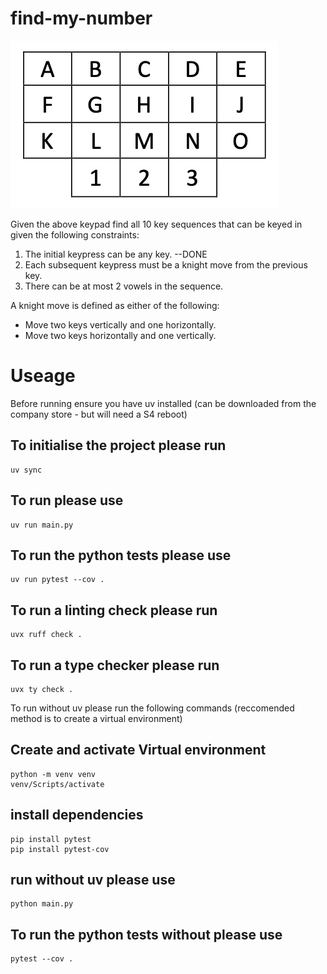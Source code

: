 # find-my-number

![alt text](image.png)

Given the above keypad find all 10 key sequences that can be keyed in given the following
constraints:

1. The initial keypress can be any key. --DONE
2. Each subsequent keypress must be a knight move from the previous key.
3. There can be at most 2 vowels in the sequence.

A knight move is defined as either of the following:

- Move two keys vertically and one horizontally.
- Move two keys horizontally and one vertically.

# Useage

Before running ensure you have uv installed (can be downloaded from the company store - but will need a S4 reboot)

## To initialise the project please run

```
uv sync
```

## To run please use

```
uv run main.py
```

## To run the python tests please use

```
uv run pytest --cov .
```

## To run a linting check please run

```
uvx ruff check .
```

## To run a type checker please run

```
uvx ty check .
```

To run without uv please run the following commands (reccomended method is to create a virtual environment)

## Create and activate Virtual environment

```
python -m venv venv
venv/Scripts/activate
```

## install dependencies

```
pip install pytest
pip install pytest-cov
```

## run without uv please use

```
python main.py
```

## To run the python tests without please use

```
pytest --cov .
```

